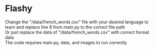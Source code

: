 # Flashy <br>
Change the "/data/french_words.csv" file with your desired language to learn and replace line 8 from main.py to the correct file path
<br>
Or just replace the data of "/data/french_words.csv" with correct format data
<br>
The code requires main.py, data, and images to run correctly
